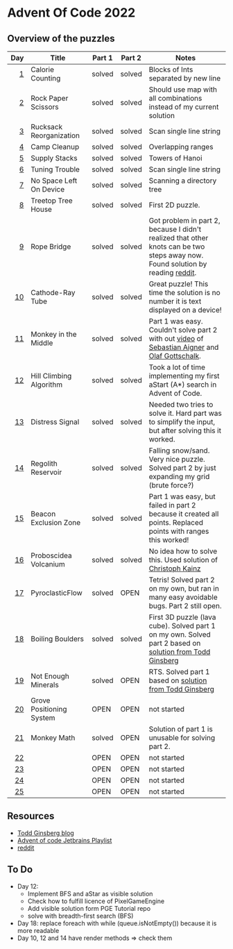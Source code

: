 # Advent Of Code 2022

## Overview of the puzzles

|  Day | Title                    | Part 1 | Part 2 | Notes                                                                                                                            |
|-----:|--------------------------|--------|--------|----------------------------------------------------------------------------------------------------------------------------------|
|  [1] | Calorie Counting         | solved | solved | Blocks of Ints separated by new line                                                                                             |
|  [2] | Rock Paper Scissors      | solved | solved | Should use map with all combinations instead of my current solution                                                              |
|  [3] | Rucksack Reorganization  | solved | solved | Scan single line string                                                                                                          |
|  [4] | Camp Cleanup             | solved | solved | Overlapping ranges                                                                                                               |
|  [5] | Supply Stacks            | solved | solved | Towers of Hanoi                                                                                                                  |
|  [6] | Tuning Trouble           | solved | solved | Scan single line string                                                                                                          |
|  [7] | No Space Left On Device  | solved | solved | Scanning a directory tree                                                                                                        |
|  [8] | Treetop Tree House       | solved | solved | First 2D puzzle.                                                                                                                 |
|  [9] | Rope Bridge              | solved | solved | Got problem in part 2, because I didn't realized that other knots can be two steps away now. Found solution by reading [reddit]. |
| [10] | Cathode-Ray Tube         | solved | solved | Great puzzle! This time the solution is no number it is text displayed on a device!                                              |
| [11] | Monkey in the Middle     | solved | solved | Part 1 was easy. Couldn't solve part 2 with out [video][Day11-Video] of [Sebastian Aigner][sebi] and [Olaf Gottschalk][olaf].    |
| [12] | Hill Climbing Algorithm  | solved | solved | Took a lot of time implementing my first aStart (A*) search in Advent of Code.                                                   |
| [13] | Distress Signal          | solved | solved | Needed two tries to solve it. Hard part was to simplify the input, but after solving this it worked.                             |
| [14] | Regolith Reservoir       | solved | solved | Falling snow/sand. Very nice puzzle. Solved part 2 by just expanding my grid (brute force?)                                      |
| [15] | Beacon Exclusion Zone    | solved | solved | Part 1 was easy, but failed in part 2 because it created all points. Replaced points with ranges this worked!                    |
| [16] | Proboscidea Volcanium    | solved | solved | No idea how to solve this. Used solution of [Christoph Kainz][Day16-CK]                                                          |
| [17] | PyroclasticFlow          | solved | OPEN   | Tetris! Solved part 2 on my own, but ran in many easy avoidable bugs. Part 2 still open.                                         |
| [18] | Boiling Boulders         | solved | solved | First 3D puzzle (lava cube). Solved part 1 on my own. Solved part 2 based on [solution from Todd Ginsberg][Day18-TG]             |
| [19] | Not Enough Minerals      | solved | OPEN   | RTS. Solved part 1 based on [solution from Todd Ginsberg][Day19-TG]                                                              |
| [20] | Grove Positioning System | OPEN   | OPEN   | not started                                                                                                                      |
| [21] | Monkey Math              | solved | OPEN   | Solution of part 1 is unusable for solving part 2.                                                                               |
| [22] |                          | OPEN   | OPEN   | not started                                                                                                                      |
| [23] |                          | OPEN   | OPEN   | not started                                                                                                                      |
| [24] |                          | OPEN   | OPEN   | not started                                                                                                                      |
| [25] |                          | OPEN   | OPEN   | not started                                                                                                                      |

## Resources

* [Todd Ginsberg blog][todd]
* [Advent of code Jetbrains Playlist][jetbrains]
* [reddit][reddit]


## To Do
* Day 12:
  * Implement BFS and aStar as visible solution
  * Check how to fulfill licence of PixelGameEngine
  * Add visible solution form PGE Tutorial repo
  * solve with breadth-first search (BFS)
* Day 18: replace foreach with while (queue.isNotEmpty()) because it is more readable
* Day 10, 12 and 14 have render methods => check them

[1]: src/main/kotlin/Day01.kt
[2]: src/main/kotlin/Day02.kt
[3]: src/main/kotlin/Day03.kt
[4]: src/main/kotlin/Day04.kt
[5]: src/main/kotlin/Day05.kt
[6]: src/main/kotlin/Day06.kt
[7]: src/main/kotlin/Day07.kt
[8]: src/main/kotlin/Day08.kt
[9]: src/main/kotlin/Day09.kt
[10]: src/main/kotlin/Day10.kt
[11]: src/main/kotlin/Day11.kt
[12]: src/main/kotlin/Day12.kt
[13]: src/main/kotlin/Day13.kt
[14]: src/main/kotlin/Day14.kt
[15]: src/main/kotlin/Day15.kt
[16]: src/main/kotlin/Day16.kt
[17]: src/main/kotlin/Day17.kt
[18]: src/main/kotlin/Day18.kt
[19]: src/main/kotlin/Day19.kt
[20]: src/main/kotlin/Day20.kt
[21]: src/main/kotlin/Day21.kt
[22]: src/main/kotlin/Day22.kt
[23]: src/main/kotlin/Day23.kt
[24]: src/main/kotlin/Day24.kt
[25]: src/main/kotlin/Day25.kt


[Day11-Video]: https://youtu.be/1eBSyPe_9j0?list=PLlFc5cFwUnmwxQlKf8uWp-la8BVSTH47J
[Day16-CK]: https://github.com/ckainz11/AdventOfCode2022/blob/main/src/main/kotlin/days/day16/Day16.kt
[Day18-TG]: https://todd.ginsberg.com/post/advent-of-code/2022/day18/
[Day19-TG]: https://todd.ginsberg.com/post/advent-of-code/2022/day19/

[reddit]: https://www.reddit.com/r/adventofcode/
[sebi]: https://github.com/SebastianAigner
[olaf]: https://github.com/Zordid
[todd]: https://todd.ginsberg.com/post/advent-of-code/2022/
[jetbrains]: https://www.youtube.com/playlist?list=PLlFc5cFwUnmwxQlKf8uWp-la8BVSTH47J